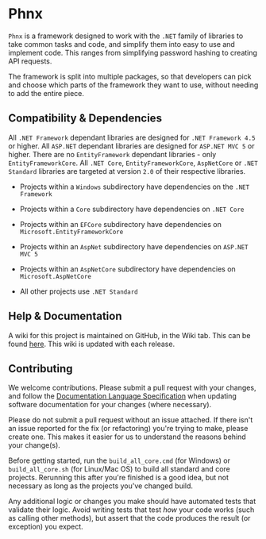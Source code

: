 ﻿# Phnx
`Phnx` is a framework designed to work with the `.NET` family of libraries to take common tasks and code, and simplify them into easy to use and implement code. This ranges from simplifying password hashing to creating API requests.

The framework is split into multiple packages, so that developers can pick and choose which parts of the framework they want to use, without needing to add the entire piece.

## Compatibility & Dependencies
All `.NET Framework` dependant libraries are designed for `.NET Framework 4.5` or higher.
All `ASP.NET` dependant libraries are designed for `ASP.NET MVC 5` or higher.
There are no `EntityFramework` dependant libraries - only `EntityFrameworkCore`.
All `.NET Core`, `EntityFrameworkCore`, `AspNetCore` or `.NET Standard` libraries are targeted at version `2.0` of their respective libraries.

* Projects within a `Windows` subdirectory have dependencies on the `.NET Framework`

* Projects within a `Core` subdirectory have dependencies on `.NET Core`

* Projects within an `EFCore` subdirectory have dependencies on `Microsoft.EntityFrameworkCore`

* Projects within an `AspNet` subdirectory have dependencies on `ASP.NET MVC 5`

* Projects within an `AspNetCore` subdirectory have dependencies on `Microsoft.AspNetCore`

* All other projects use `.NET Standard`

## Help & Documentation
A wiki for this project is maintained on GitHub, in the Wiki tab. This can be found [here](https://github.com/phoenix-apps/Phnx/wiki). This wiki is updated with each release.

## Contributing
We welcome contributions. Please submit a pull request with your changes, and follow the [Documentation Language Specification](https://github.com/phoenix-apps/Phnx/blob/master/Styles%20and%20Standards/Documentation%20Language%20Specification.md) when updating software documentation for your changes (where necessary).

Please do not submit a pull request without an issue attached. If there isn't an issue reported for the fix (or refactoring) you're trying to make, please create one. This makes it easier for us to understand the reasons behind your change(s).

Before getting started, run the `build_all_core.cmd` (for Windows) or `build_all_core.sh` (for Linux/Mac OS) to build all standard and core projects. Rerunning this after you're finished is a good idea, but not necessary as long as the projects you've changed build.

Any additional logic or changes you make should have automated tests that validate their logic. Avoid writing tests that test _how_ your code works (such as calling other methods), but assert that the code produces the result (or exception) you expect.
